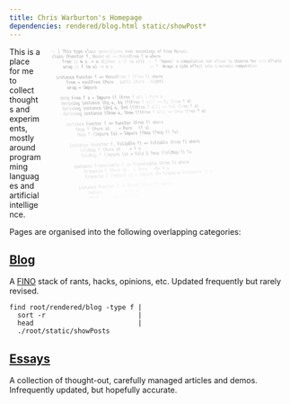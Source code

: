 ```yaml
---
title: Chris Warburton's Homepage
dependencies: rendered/blog.html static/showPost*
---
```

<img src="data:image/png;base64,iVBORw0KGgoAAAANSUhEUgAAAawAAAENCAMAAABkVqHVAAABtlBMVEUAAAC2trZra2tvb2+GhobF
xcWgoKBpaWlmZmazs7N1dXWvr691dXVUVFSamppwcHC9vb2ysrJ5eXmbm5ujo6PFxcWampq4uLhu
bm5hYWFjY2O9vb2IiIh3d3dra2vDw8O3t7fIyMhQUFC4uLijo6N9fX2Hh4doaGinp6dwcHCBgYFw
cHCJiYlfX1+3t7dpaWmRkZGDg4OqqqqXl5dERES1tbWCgoJnZ2ddXV3MzMy0tLRycnJ/f39QUFC9
vb2IiIhycnJXV1dycnJ4eHiKiopMTEzHx8dlZWVJSUnBwcFPT0+mpqagoKBdXV1YWFikpKTQ0NCn
p6dKSkphYWFmZmaVlZVzc3NJSUnMzMxhYWHFxcWpqanKyspeXl59fX1KSkqTk5OysrJdXV1/f39V
VVW3t7exsbFzc3O+vr5hYWG0tLSMjIzOzs5nZ2eDg4OlpaWrq6t+fn68vLyEhISxsbGoqKh0dHSC
goKZmZl9fX2MjIyGhoa9vb1NTU2Tk5PBwcGLi4u9vb1ra2uWlpbX19fQ0NBISEiampqSkpLU1NTG
xsZDQ0NCQkKqqqo6OjptbW22trY4ODgPZUksAAAAknRSTlMAAwEFCwEGCQMJEQ8iDA8bCgYVFCgd
OzYOIRUUHUIpFhskHRIZNipTHzIvRyJKIjkkOzMxFkcZQRlSPjxJKixSUERlTUMwPS9MRhFDWVhS
Ti8uJGhdRSw9DCdfGw4+J1gYXzhiYCpWV080Jk1ITTJhPFwxV1BJXUFUVDRpVTdPOV5cWWVXY2lK
Wj5sRGBqVW5rNHN4ZF8AAFLYSURBVHja7NyHVxtHHgfw78xs06oX1JAECCShBqiAQBIIEL3JmBaw
6ZhqU0x3Iba52E6xnfzHtyucS0h8F7+75O4S+IjZ376ZWT2xvzdvd7S7wq1bt27d+hWmx49oeXWI
4rfo9fhchBMAXsC/hQGMfrqF4TNR/IU413g1tCYac+2LDMBMGj/ipyk+ZXrCis9kHmwjQFaDf8du
EFsWfErXFAeA6RZi0vXUeAyCBz/X8Bh/Id0iFIwb8OlHY2nqdIvgZTcDwOu7/aIsUSdzuiWoRcWU
DqEwJFkm4AxK0QpQKFEDk5Y3a7REjUoxmWu10MyZYao1Q6s1EGLQQDBwUAky0TDKUdFJIDrLddQp
gtMzNfJMrfb0MCcDYyIkTqSMY1AxESTuIQDEbp2HqM1MBBXLraW3tm7GGMpFlMCsJV4Q/jLDK29E
2fQWBjbWeo3xOIzdGR0UvolRV2SeTsofvDPsJOrlAZDOzlNi3wH3pjQl7L0ZF/aaU1Bov29b5uY2
m2u+2hw0zLXto22zr2Fw04a2WlQ8c6Aj+319x/pgZfZo/2qvXkxtT/EFayGfQz6fU+t0bx+1nEcL
XPDc6ywWvNzBxVtLNIr5w05P4PCpx3ueowC4g86w5/xCB0A6MVL0nPe0dO4stBTySwDGL+1PjecX
sfBFYSn55lgsHS1r947v4c9LMFrBdBYK1fQ0yixRTIdYN5FHqb7bJUIVjkOa4ELSKxbK5d2TKQCs
W6a0YkSinOWyei/Fsb2kCYqGZ9hLKemq+Yq0Jde1c5V9D8DXVj8jfTagfpOi9iW3+WB7M9lsJQA0
64L9wcVSwbNhKbTkglDNB4yHgV1PyjtNhRPhtKdAChy3YXYVnfnzlqDdG5UpAGOIvrAsRaDKPy1Y
mkLUk7e88EZ0LwhQdzly2eMlF55hzs7klGNE88a6XC/gz4ub36XsdEWCyulFGRei8iRCejbphCUT
YlC4XgO9uRAdM2ReHfSGdQDomg686ZKRwunhE439hcFkX9YCqPwefY+/dzi0c6b95PdfJu9vdygZ
cTzTPhgGuJcaOL5E32ZynGw32wCQY0NsuMVesL54ErbMpqCKnIfDxoTo9eVAipxup0Ab3XRDFkNS
sSciRlmwU1ceWchPc6dQ7RYY5UaZtXt3K3G4+0QE2KEn+cKLvG2YTFXv2JtL+mB17f4xoQR/BVIU
ZexkCN1iJu3uXhF9rg2xnMDXQSauduJRvhhOeGcXeACzi01B2MOGs1gxH2u6sOl8mzYosvsvO+z2
hqrB6oYHfY6aausgyFHFXIPwsoFUf58yzT2o1pQaOky2ZBaK+pI9RUZe0FTC52nd4aGQCrP92h0l
T6G7tljeHoyEQz79gZc7F72W8/AJN51LQJHIhIxkB6qWpwwY1cObmPaE+lMGAIdy5WUicWHdMU3V
JIIjnsSbxy26TRO3bsVfAB0gKGvnoBOH9He3fnBZZtoZVEMzQ9BFsdL1g4j2GSMPhX/GD/Zcx4Vn
dc7AE4EL7GqgIB02B4L2OqtVU82POypZDY/KDlslrA6hKZlasiU7iCFpMwefWKHgdbscqnyEtG9Z
mItAxfX2Cy7iJ87nOv7uFsdmZ9Pp/l5jK3OLluk4C265oSA+H4OHltOrrMHIwAd7ZaG3XwRgdBIb
N91OjJpWjSu4QJp8LYbwAiFBLf4KZpz4V9hYGLoNHr+FpezD+MP4+0Mibi5RxBU9w08Y/VW/sAh2
l1ybRxP8Gr89fh+AwOMjjYDfxhF8gmThcJ0cMf5lzr//DeEPTvzafJr6787K1/acH9cl3sdwRdCZ
5V+0lqrwUUOJ4hdi91jwegrtNl0g7MEvWELtPK7xx3FjMT3DmwVQTk/BOBFMz6EsNESexsNGPWVK
NUchDgn6CTejTidPRU4ub7vTLuIKu0zYL4nTAFFjIIK1FkT7pQMAqa20ajBcjY8ELcqGv2n4ZltT
pyGyUqx1hLfY7D0HvhZqaHGTVguIUYZCCp6mCUAtnhYOABMAz4bSpPeISFs80pIRNwifO4izJ1FI
xcUo4qMDvHdtjEJBFvUIzQDv7/q7uhYXZ4Wx9yvh1xu6ocn3C3Rx4L0EID36XYDgSuHp8GVs7yBl
2ztz1B2+7bj3bnkTgPnd3vIRaWiDiud57UNHOV0Pvhn8JjlY2jR8P3VkenORrR0pXTStSxQHPeGm
wpjnSeeYFYA0c9jPADJyMDkqAJY4JdHVRy+4UDRO8p0rusn4Lm4OqVsQWf0q4ORCxtCunu+ccVKo
1tIITwy093axkC5kHnCvQUQmAP8MecUNBFDuZFrEj04v9paLU3hq2yN7Gu2977PDX8wRgKw/3h/R
Vn5DARBHNusw1WxmeaDqm/X15mcax/hIZbbKcG/kzoW5ZHjXk+Lz1eiZ970thAOFcn7zUGV7TosW
gE1ueQv54G5uQrcRWDjFdOdCt4yb40ALGD7oEQhNeoVot1HKrLZD1eWDcYJj8ig6xVH6SJxgQOQV
WnM4n+5NoIx2MnwUiVp7zgq4SO5pzjwj+8t969g0ALA/bD6u1nxTCUVHXzar7Rh0EECYs9W/HLTW
vXFUNHRk948dBWo3LBsonmxjvBhZsHdN6ygAvscJhW0jb58GEFt9cRC0y8XRyIKF66FLL2I6DjdH
o9fiIcVeljf2ngwZA52iMfIdVO446IQeWGs9cb4XM+5i2GWxfDCykO9Vi3+SoCzvBFwxKDwf0FAo
2s/qR+7tJl/cW+842l6uB7A9N5Ldx1f3oaitr6ju2K+E6tkDMrc96HA0OGqzDttwNpVcr3+zAOim
QHoiKW08sitAEeiFwtCdt0cB0NXggRwicX8+HJQ6GRLeRgtukNyrIFiokev0RuXihovFN3xQ8dEt
NOoBfyY31KvXWWiu0w1Xp5PryjHWyFDm4YBEAAohwMwRErCbPVbhXm1yvFpIjlsBaB401TWY5ih+
oaoSNdqKca2mmtwz22z1xNaktVgA5uGh8cXM+oWr+TGXhoJvkWU3FBaxlbqpTGWdBTIFjMabPOn6
CUl/ZrZb8VuIlsetPwSl+I/xPMoIVDzBp/ECQEQzVOR6J5EAHA/K/THXgCnKeArIWnyKyYArhqQA
mw2/dO3jOmP4JxjDL46rFTUAuXPtWJQhcqECV4gGn08OhfEfq9mmTR3JSgxrcb8C2hLFJ91vBho+
XmTqeICfszcBXiOkHRmfEkyhLMyor8eDXxAj+A1eK1T1AUCO4VO0dlxhJRssewzX0VItfsJNEnya
qwvTQfyc+T5AHhLwKKOAV+atwxpIPKjEa48YKMPn8b8HKGXqH9RSRmm5KChj7McV/Ij9GAVGoBpu
oC+ak9WEI6h+pxX2as0gJqVolAXAa7RmqGqzkB7YNDwUyQoYtHK5nrNyMOcJuChBSwKfwI0WdVDN
G6UN3RjnNjph8Ytiq5ExnZ+SVwQK5tKxcpzVEeM0V+9rN/pdLqYjrsqDHbe+PygEnvpok48QX8Ss
C04TAFwyYGoKjpOm7CEBUGdPkQc7QKkO2uy4TYule/YeDYCqy5EWbthOAJi9XZpX0QDJxVuGOnNS
eyIa0Lf2e8YiFBCiE6cthc4lS6HctbKt2TT4kK/421dVX6/XQLG7EdR1nxvjl/tVz+KibzSQejqg
j47a8DnYwERG3x5/1O8LxaX2VwMiVJleYH4FCv13GxuZclKjITeu0ExgSI3kfOfygkAx0oIdB1Bx
/JiOv2vWvtycq0w9O6qsffllAwDS19dWzkpNH4Rsabu8yWC9MHe0/lBd37UXZewsgCpvw1b1+DVj
PwtwULgtbINvzJ882bGeT0c9B7u9uqKOYfYqSdPBRjX2R3XcRiQ0MhZ623UeCGxYi/X2M1mv2921
PtVRw0mV4cKWCPY8iQEQbPXNjqP98ZHtSy0Ag9VRb93j4XAgmXQclVocj7+vEwCQ1A6zJSMptc9O
XU/Cnkh1u7iVcL/37gFn6dH5vMaEEYBwyImX9UV70xMHgOo2LSFtX/Td+frrv9W2VQP8heWRu8kD
kiV3vvR15lsE2tmCi4gWn2eUwf2BiROtufiaazpOoXC1A/5+qBa3xl4zAEy0FIHyChV64xkRwLll
Z7UVilIQtu9LDtQOAmdWZAermkdq6tfJsgAVZ8p2qLGqDTBNoazPgbb9qTMOADOk7HBcgB9uBDn3
4UduF4HRQ6CgAEUZW3T6V4uxxo2CbjIQ0oxZzqc5fOQJnosAggmQgtT4In563L8jvvAGI7vyISXB
3AvNoQs43a5N4Cy2z9mh2LYv1w8azvbY/jYATbZUEpa1qHmGVIx7uT7y0pY8ewBF7Uu6sMDtSUCl
V9nabtnxn59uTUYL8rkkFSORnkIhAkXeitHKzp6z468pwN95VoPBhjuDpra/PXxYA6CQ97ZYA8CX
5prlXON8EHxiBWxmXcBn8bohdYtktSs+8F1nV5zhumh48b0LgDjQ1V3O/2zRAkt0zA3AvpsptUOR
8sLwrtIE0zKBfRzVRzibGkyO02YtVB1ZR58aNXMM5IxAVbGOr5t3musA6IYXjknTHsWTIuDN/ZSs
WQajjuC63px+NdHjOTl0WSyj3JjVuZDHFelRS36pfBiGkPDrChtxe/+JcBjcaRmQ3jLxxHCitTcC
Hgft/GKnfko4JgCODMPVZ6SQSCb3AdQdWfc0zTaYljnuWDu4XVpu0NauMwBk2cC9rX5rBtCztKM9
WMrr3Z3+UYuHbHAwTuhaMhYjFLs51mXLjReqbaR8dvE1GWy733bnq47BhgoAxlOdh4WA8Tq+ORz2
jCYrlib9YvuzJXyW6bvAhoxAI9O3e5legkJc0YMpRW1OTA54AchFqTuGK0udYbMabQe5xCkUrJPg
Xb1sNixXk9imiSzzJe0za705Ww3VnccdzwgUjnHw5fwAfKmyZvNsOAmgbtg2Yqo7IwhOAfNh/Gvs
MB/1PM17dcXcwiNjYiHgvcAVPhA4jACgjfmEs1h0FTKBxmI+z4reR9J4tOXU+yLG7SS4/Ft709mF
2KMZNgGoHz5q6DEFTNnjLA/wfcPr981H46gf4TpGOkzZB/X1R30EiuqLpYqzFBSGYkJK5GNcvke0
5k9ZkANdMWJ2ZxoKkgundXJ9ZXOSAKgZrNH0fX3n/p07pKavAopYrgWzFFwtSL+POZOVMLbT4AMz
PoulHdhqBd/76Fs2PZDhoGDv/SBxPxTOcLsvA4BON2ZcuCKJKPsi4boXhCp1jJQ9Ud1kT9Vhe5zY
SJ2mMvXAbK2EijQ02MjV3YRa1GpRVtmsqV6yljNXZ/QQmx0IRMB7Y/gNzM2xgxYGzi2KjDEl4COJ
45gaCacHc1KBMWklxsBEkVI9k0QmgYlUZIwXGCRe4qEQCKE85Qkh5U2JUisRgFBIFOqL/HTWRelf
4ibSJR6fw0zwD8K1TSQJYBRgPD5DwYnP41r4feZslH7mJwNjuHUNo/hX9DoAOhkAlXAlFq1FOEOA
a/P2uobP3MHWbdir8U+JLVAxHQUX4PG/Q2dmRKj60/i52SD+e2hgAR+FZSwY8S8xHYBg488HUGNE
wCs3wdUMkitIUHFWEInAdiaACFARgahBEMyEaAgVBJ5wAoSlYV7Wguc4vpwbPWUyEWQnEzmRKi/j
gZPKbiJ3e4hs4XlrJQyVWvwP0AFyFUev7yKhm8M/Q3n8vtyH0Riu9DcunEZcuoQcCDBjZFeynoYp
AJbrkaEweBMs52WkMV8UvNFyBmZDC85XBxHd005PLJTCQiGVurywACBTb4jtuHRv+PthNrz+AIrx
UrMajpbbOmzrw4bl42R96YJrLi1zPYN8XenUAECTz7QkitGe4oGyiDq9Yo/raUQK5HpaDgKcp6Cc
PzY3DDoGefzuekW0Gn2+mdbwjI7NPO+FioTdoD+0XnV4PW8s160xLhQfm4bCN9YlYiuDj0Rvk6BG
w+Xh6mMAfPPbkhm/J5dODDCUWQ5WJzPhyQW3rzenC02Hwz1+CQCddXVRAOFoK9OH6vWTwbX287tF
CWCTxtEWq5ch4pPynh7bocVKjm1QSYf3Dct1b7BuEl588bYKAMdl6wFM2Y/We6oCymnqkdaQPF7W
FLRYNweHYVb7HELTyeXeehOHXYnefJzrZCEX9JaCIRADnjQs9bA5x53HFfjdZXxD4a7+iSG9i1t0
v57tKmeLBu4Cve1QsQEjLccJP07CoVUGQM9c30KeRBkPyJGCXQI072x95Ymwhuw68J/r7SX0uY+/
firGXk1OxD2HlAaj3a4BrltX7OLK4yd/YgHAFccsSDwxjMKbW42eOAHzavRVgHgprCt8KV+YelMF
JIdRlrdhnRSE4zryluz3AagrHatNTfb1Z9l72uZsbbailBxZlyPjeKM1nkFFDwUk/MYXG409jWPp
7kfGqKUxg8h0oEnXA8Qc5BAvHdmKr/G783SOHcQtkxJaV8YaF2db1yT8wg+NKBuYQdH/vtsIwPko
uqaRvmNQzWzcR0vPIQeQF6nkiBJRv368SfAf0wXN0MUIruu/LHSyUcY2Wkd9B/Jamot4AdCoxeuD
gtPNY6GTfGvxNhVlJytf0tTLvJdB0wVbgLOG38hy9WU5wcTebH6jTRhSdk3KnnUAqGiuuNQA2qmp
kv3YZrfVNHWUqvdsw/lhw3DSWoqkCICVQETOJ1bWTu2Bp4mCr3gYGdqIxcKndtOFT3qyHnty3FbX
pm0j+L3Rxc7XXtot8iFXOtQbYhMMCn27BHGWQTU0ijL3ewR6Bzq3AMQ6yesqLHJQUYnfPXeV+76Z
6rloAdDhrVo24w+SfvrkEAMyVuKTgdHQhj4/2lgeWcWQGun8RiMbmOiyRMd8loG4GwAJDPRiVg++
l/K++ApJPdIh6GUAuFxPxGOwGEg4QoI5AwB+IRgxA1LMUu+pixgEKzMYdDphSbfExXRWojMSANTY
SpxGMe3kxKLOSWWZAydTp5ODIFPOwBHOxKsv/O4aN4o5jA1BF59/5f7QmaHlxLxOg5tIQ0XGKMq+
vdv6vD9Q3iOZXMjDFnl8JDCUxRzJoOfqDvh9AX8UTuLAJFCOsZ7pq+exVBIpRyrxoDzFf0fAiP8m
yhgDo4AS6SQnoaxcQa9PHUUXqKJcpXL976fxugTFH+X/fg4cd/7JntT9//tE/z3STf7nb926devW
rVu3bt26detPgOKTiJm/ivgkg5VozfiRxYybjEr4z4nzWxTXMUL1uCbWxBkb6nj8wnBWowbarPni
y/19DX7hTUp4MIUfBbZxk7Fz+tO6H5/kj0YzDD/T68I16Q2R4rpCwfChBRSglAclPMi9weS7rIMQ
IkAQAMEMFWnWEqg2zZXfbFebNdpaorUK0FaVqw0lmxbNlVBYBHCBqaCBTE8LLLi7IOcWcMMwPQ/G
GKheL7knZMbcMpizVQLnGoLFxaC4O9Hq1vvhEu+2G8HC/emxyV7q/tYFt66rnN+ZD/Myrrh7GVRP
PuieBp6EdsV8Zp/ld5KstLN37xJA83C2avO4Q7t+/ACKhvVsnRpN64R8VU/xoK2jri37sOrll8ME
gHU4WYsOOxS7SWbzXqY6/YezU+ankRbvbiaFmyX6tAIHoRcWXfeGe2Ziw9i6cTLrOnmUo6OdGedq
/JEEQH1YX5wgi+6JrRNuJtOfnp1wY7E9JPsn3Gko2Ile7Se1ptPplZN+GYCn+3DvfFX7ov5p1YjB
Qvaa9kzvai+b7cSRRc2m5qX9jWlOC0VNNVTkpQlt3zyrrm1D1VfatofPKucqoKjfBqpHoKgaGS5N
7d0PJQrhy7qdev7CG3170+71ytnhtVtzug29hLFeSE7jK/coOTG8FpnuxN39HIqJ0ahzUv7BNZqe
1cVnQcU1hpB4973+O4YyrxEKqf+HH9ohj4YkgFuN7Xevwlc4rH4STk2NDL/Dfv2lw0Lu9aFmOblv
30s6ysmqcKCsuQJ3NgVqbiOmr2wNNcsN9V98fNwE2j0zFMPP3tmLFYHUqkUWIrsIPuKsf43fzvp8
CwXoplicRE4ymB+DGIp/0L0SNoyv07B82Ar7oXj0HMi0uxt/aJcb27sgsbW7WPGnv2NrQyiLrUBB
o4tri/0nzwkANiGTbu+up5AIyPHDOlupVD8cObUDmmOKo3qttlRdV07WF0coq3yIypcEeKhV7zSu
78iOl4ec5kg9cBEo7p01B8KpFvvCo6hHzoEm4tGb9BC4yt1tEgtS0WSUT+DpdutfObt3u5eeN/a+
n9Y1ZqbboZh+BfhHMyF3FxsTx6LzrHctrB8NZTA6izJDBiqqaJWhonEf8m7v+YKlkc9Ye+x2zm4P
tjwBSIqAS9orTUlHLRSkhkJF+2pIDQEqzeCra2r5ioryyOJrKWr3oSIGjSgJVADHEcoAqmc37CqO
FPputG6erBgS71d4LLzXx7rmF9pbh3y4+60f7TN3oWDq0n83Lblpmmf+NI90GmKagbHf8cLfn/n3
G//yKIVKwkcEv6VuqbxdE0E5BjW48SRG8Rn0rRI+iXdRyv75exgIrvSV7ptqyw//lJFmcr+jQ4tP
izVnK9HSBFVBCzTlgeke3HTU+96CzzC06Ifx/eQi+1VDN0tPLG7h0+hU8uOoarZKFS85kGYTVJpm
UvFVx1zVF6QW1qoKqbqe4ie2/epn91NB3pywxxL7Xs3UBy/DYR1uOLYqSPTjr29D1FP8HOdmehFp
lvbr8cM89K/1InVaXGLa54alvRUqyys4T/Bh1sd6yVa/V27Mu/AzyRJQO3JUZ3t5ZMt+s6lF32Oo
qjZ50zeVc9k24Suhre3LmrnBPh7/YN2snvuiel1zb91+llrfT3Kr9RT2AG649okxHxvrei+/WvRx
k++vjRA22hU3hjAw1NUbYndHgddOiv7v/EOLurhz1DVghcK1RtnqdHfvombyfuOGs+VAmKzDTzzL
AhxZ7QhXs01xdA9oGIHK9FLA8tx67ZymrfLxl7iz/uCrKvyDZm54ToPmqpphvNWdcSOk0ATUF3HT
bfUCaz70dnETjY+E134Arq6uLjXKH/SP2hfT33H6dJdraIIi1D3mNq6BLbrii2N342NQOCf0dLIz
TNa0Xpv7kFROBEYD+ImwZ8CdvewbQ5UdyHYAlcsEqk0tBu8AbfccNZV9qJjrqDFBQe7z6rKt8ksH
HA9MI5oRz6VmRJuyU8g7uOmWxoCBCNonM/H57sZyktyZTKYdANfd72tNP19kM1u9OTbhxsw8KLfG
6KJ7SN/p1uuhUjaJ54CB/oiXX2T8oodxUPC2OqheNAmawlKdQbMDbB8JvDqkVA1ZbG8Cdx4+7NO0
UfQNXj16e/9qgDkek2cNy3PjtvWX26Uqe72mlCfVdtx0mkUJvV1UHHXL8kl6aAiA6PP5XFD0Pze6
2OJr9ny2cRHheOvdCQCv3fCP9TZ6xlZmJCj0j+AbI3AvxuMY4OAsDkR4KOzDUO2e7+xq3+StJEBA
HHZS1YwyUloStnmQ7ZpqvpqAb6j5olxdqSkHDhqzwcQRQ4ODElBQAmsTbrxvRegzFM6uTpc4M+DC
z1BX2E/lWYm5/GmKtJu5AegZwMl6iLKeljs1ypQB+PFmbIlJP59Y8YTQ8vpVZwhaXBEYfptw/LIB
t35HPP440k37kunWjdCq8zlx68/BnxmVQVWMShJlYKKeiumbdhXw/4YxBrrFbTU2tnrnOV9mPo2f
0w9gYO27Rf9EV0YexSKbH8two11dt9n633D/nb07f0vjiMMA/s7MLsu13CCHoKAGLzwiCqgoqCAa
QQooXsSo1KPR2qQxTZpaU0NsrOmR/7jLYtpqm96XiZ/EhxVX/eF9vjvHrjN5uynPTnL2aU4bWCzb
X6oAeNyhuBMSIc3OUnsdjjxL+dIsPu0JQOdXB9Zx7T8RC+Xz9pf1ELqLJ9o08osAtKVS0QcJTQdz
q5md4t50ohifnnQ4M+AKbTsOXPtPhE8mxhRnbaiPYaw+b/ZHATiLoVJODisQnT7pOFztLk0mXh0O
rQt5AYchR/S6P/3fEE4cZURDVDFeLGhf7q3a8RO+VCpYdESLjkBJZN2JHBIC+Oih7zqs/wij7Hxx
XIqzN9SMPoVr/ze57jcE+updew7s2rVr165du3bt2rVr164qQgEFgUxhwLV/lyAA6qASVWoR8nZB
lzQ/suDc8i6Bt59HlSEip9awe2rFJfz1BNdvWiyK+AVOp57hTdxtQCHKUOX3Kbe2/Hpc0mhjcgIK
Agx2AbeskG2rILE+l/5ZVV6SzSYNp0kCgM9uZ/GusjWiysTwGpucTDBc5o8K+AWlk3yQMaZUMoEy
JWVUEEVqV1NU7ekhFnK1kNMivVcPOHe6c/qONnJj/EMKgPt836aSC2zzAzRvAt5dyAabIFmQwjqK
GCpk6dR6f7fulAd468p2E95RFhuqPteCUoYq9q3DxwROLzLtABTzjlphjcVzkPjGAxdDm4/Tb47T
AX065HDsiCVlOlQKHocmIaH3tJh2d09DQp44sTfu0Il5fdCvnbB9bJpoh0Qxx3gARGf+QmX8QoGF
JYoqrxcS8jySXKlwFfmp3Mru82pK1t2lJN5JrkejM+atY4tlY+wThb8QV0JSMCmpYyz+qs2f8XVn
Uh5IpocOp3kAQUd0j8qvix45W2cZqZ3yqs+P1WCcZeg3k0ism06CcmWFgIEiZI+jmMzHtXipMaaH
Ao+ehoY75FjcTE7l4Ms1K/msGcbnHKqa76NqKglUrLvexik0RhY0RnnbrdbKuzmXPDJr/VqlJjOa
1lGAUw7VQxLIrzq4Jxz1e16dbO0c5u2Q6BOoooepMRFAMJfzCPIbeSGx/vKbtgxLJ6QPsbiOXMYR
FSHpjAGGM8gs3QifMCB1B+shpuvtZSY5LJsOEtWM+cFNTDWAbC+giptCVbZC4P2sklRFCLKfRVwA
VnanIu9mX7HuS3yutt2dseieAR9+vGWDpC0GipcmnAUm5917i7XGSoyjyl4QYmEAudXMVlQO66Ej
mAqcZVY9q9HjxYLWt0rZqmfRiaq4GiSFmpSa5qcBz22wiQ63IjQ6RCDR1qOq/lbdB2SWQbVNUUUi
KvnFxQMrKyqoeMBofLc31DXsk9nbT4W6jxTPTHCbbozyABzfAvjGg+nC5JApvV5UQ8IKqOLHU4Va
SBJIXpVXnUVHNJ4KnTFz8dCn9FCwXFT84U6lHTUDh+CUAK1+CAyUMcjoDy+Uo+ANqDlawV/DtBqc
y70lf93vPdjssQzf+gjWF7d1w+45FQDOzQCfHtB1tzE2uSigahoyJjCGX1A8/M2Nkyh+D04n14/R
KJcVcQGGBlxmXHEZcI5MaUhrj5XgItN4M855zt6SklQQCqWSnu/1QfFnBV/hd9IycMUbIFFKmcBw
Cd1OGn9IwQpjpQELFQ6XdC31j+AcWTKovrJ0EYXCAJ2GJ80mSJS2Oa0SQHiojSBgxtvrcmjMyeM3
5RwI6n0cfo52F4d0OEfGOJj8aqi3lJ1j4yElpUowBcAEVBk2zfLOxq5GAzQRAmt1XmOKR43Ba0CV
KwIYdneztcEYwdICULc9qNmcstRvznUCoH2PtAxA+MZEG/q68ZawqPDabQtkDjcuoH4Br+kDFL9o
L4fVjvUwzikZwzlaCItKu8ejgGThIWXusRCnT9HwGKGYmPjcdHemVffZo3pIPljrXwZAkkcRgkoD
iJSDSu6r0war15uNZJsAqJ6fZq2nDRUiH7uw+0XEZdmFtX/5i1uDljV56DaLKvLh8MekdQtviQMr
XhN0ckMPZpIbJzC7wMvtlZ7RoDMMlnOw6LdR0ZmIkujiK44mSmGhVLTLiaRFFBOAfjWzDsliZmv6
hxzbOZbqKE9C0vSEUZM/rNQeK7lvW+ZJ7wSzPNI8/eSgeU0DyUgjqgyNkRGcjgBTVqDSJE807e6e
EldligBkKem1niKiAcBH7iM7RUhzPxo2b/bd37ZY5HmpW2pIVh6bPtapn74dE4oLttlBfDSngW1u
9M6LA5K1Ydw8vuHCVipGQ1tjOgA0t9WO9PCxvpSZVAfzDrboKB4W/Z4h3zdiOFpUpygAeuyBLx9v
m5/3ZahcWfoUznXnY4lVRU7+nD5RA0MiuA2Bbrj1RDuHridzo3P7tltmSKwjqDpK1k3x2SkgmQV2
u2qDrkgkGcmqINm9SY0Va8Ur5zFFutYAxRcKDNbdbOi31cmp338PEn7CfW/ANYe3Qt1s/6Pb+44Z
MjEhMt2TJtxTxDgUepC+M1SfNsY9qNK7ES85/YvlRQ4pH2hufjWYwt50GniVWS+LkMQDmC77nJ5F
VhAAmFbjJwIoqhxloDTPjRFIbI7a5pGfmNAxAQgxovI368yjy+crcPVDTiZZt6by1gH3vcBpA85Z
z4+8ld2kdSpyhKqkVVVHgPcNIJZ2neJ2pwISJqL2wqjagrcBv/seNmz7tq8tPTYAYxb0ah8KCA0h
3uWIHzNfClWiH54Y/1KhXs/gVQnOjJARV2lMUWbKYEApMPmcMhXyIuXKTnmyaSAmnuhREiGxnxy+
GthI1baI5PwE+ihgivGd4xQoKaCbiNVrJubkyiJdqOIbG5f5alCDDcDpAi4jhAdc20Q+XsC7wbuJ
zQ/WTGrONAegZIP4YpTB52eTNq482dEuVwPV57XqMbKq3pm8x4IFj5hqG3PuiUVTdC8wnQh0hFF1
mEAgM57IdRxHIUl0rzvpSyeqopOTds6350NVmx6UAXxCDYpfRQhAeLzxNFpHLpwrURnxCxQtPTjn
0eLqmh38uvG9x7MW8YUKnWNPRo0fbSj1hZO0Ns6nDC2BMUFudIqH6hwJCuFokMLupIJdZIwyJRij
VMkgY9HzkZojQFFDUww/yiUg43/XKJlwRpwzLADmBcC6gMtUZhVkzUeoOrKQwYP+JlwkBBjOLaxe
4aWsjctmFcx3FOB4EAVTUFD8wDRdmMYfxrrfEIMImVD7mQotRX1pAGoHOGeYwyWNm16ca4gYYY0Q
eHdx2e7urpEYV4jBtctDMuXC0n2XUWMdMdTf1JG+FgUAZffTFhUA04TbjlIb3k43MkPk988VLdpB
GUVNnOEi6nGrIZsOocoxStEyr0RLL+6Why1yWSqVoITIp7ceyFsmGq2NBDeTQP/7QMSKc3VeI6oi
C3XJxsgD6X+FyJ+7MFin4Jtn6s37XZ/3bPYcEADKCXkMItjr72L5S1xhVMPjtXoNZNouXCAGCF4L
59600acPJX+KQVYSz/tiOMfKHr8i6Jyc9q2n5V/oCUH0Z6LEloDNDQgxd0vn51/q2mfnDADYzbUR
I4Cm5NERXBUe1gdA9lS+ko1k67zJqaQK4Csr1orrOTFEyO6CXGn30bWUbOQewPXsvZmDzU9ndJDY
OLmWJ0IbBu7jqzzoojOGH8NqhMxef6ldsVNQJZUnyzsfilSY5jA97aTweQSWiCohUT6kOLYn1sVS
OuQYKwflyB6mGWrsGeyVbpQ9jvLktwpI2jOU3ulg+KQb2rGW23jWSm5ZOl/MNNx8QCDpl2uHb/A+
XyEVFRYqBA0VSFQj2ZFGkn3uBZD0rjzXVBZIhNTJVef9DCtLANlWkNllrmlTJxBI3u+UU36hetqo
jF3he5fG5rtWtHZSaC03NDe7YDGjRbD1Glmp2I6WQIcKAE347zB/McaK/jP7ej4krBdXw98EUlrH
qif4Kp5Yr5VOkKbtwZfsJCzEneuTckUK3Tuo4fJoK6jLRHyJPS0kdx4ykABFzzjs387rMdGF5HiL
+/O5T28Sua+gkZNZ+mCpqzbxZICqQgEY606T2d1kEySaSrZCKlZkk/1JVM1ajdKJ9KAB5v65rtaJ
2lDbdQNVPd2f3OE6cHXVrX1X512b68XMrR6DZUZlfoSYQvHERMe4cUVatWFGVXc7jm+0taTGGUVZ
hFIMB16VhI5cAEi5d06U8mUwgXG9eCK+DCLgVI9D4tvyp0mtPGnM6RwjZY6VWfsQJOQuBz7OwIYZ
3egEbvfB9Yi7U/9AXRvVjljlsyIjlTrsLoDsEhh2cY5fIJBZI1l4G0FG3reiquEITQRQEIAoCIiS
4iKqxpVFPltunOnvb/1aY7MA7JkLL3QbSqQt2HMd9vnR1o4qnxvFbnuaTWZakFqELxM9nt6jMbEM
RMfDTgaJNg39HjsRUlE44tMnBIDHbfrWTrvlL+sLewGsBuGIPd7iIXGEgIQIzLsxdBvg2oF6W4tq
uaXPCIlBgypVfbOOJI0wHvHQZPGbjPgtjOAcd8WWhuB3P8Ra3dp7Fq6zD8C9Lvhu+QnWbShZcsOx
gfZxVE0/5nN+rIrhgTSdTDFfSj/G+ZUpIVUscuPF+DSqVk307OUZ5ouUL37zUgRA3PG4qChzqHJ6
7BAFgBNFVJGiCEoBklDib6EiuEChAamW10Xc6hCPGu1VWxNUM9P1nWbmvRFz8yywPLP5Hlt7wTc/
fvLJjk3cUj8ezxMAQkfMrS7yCaGtpKUkmoB20aPQkyBTOnyE+WqVBbUHVGAAxQVs+K/tMdzUpUIN
71WBZAlUWVymymYNkQZc0HUTU7MHrThHaxnpjjkCgIXDhMSu2m1Jq61Pp2hp0ZFWHpxPb+JVdigF
xqgSlDLykv3dOzwLlwspGAb9sGSAJ0i5aRPBJVNzCziXHQSfzILsWnGOJ5B5I9mG02wTIQ0anQFE
I/cBP0D/IKCxHXS2j94gB6Nybi1PAhoAYjzVie5hvEV6/R0Ev5tDjsE5SfEmbL1DPenBRaF2YMvE
wz/AnoVaDJQywjiC801HNJE6uWJak16QpQYoKitoqBhRs3CaVdU6GkZYl/rf90amBiNCw1FtGVBY
lkaWjfsuzb7pUd0D3b4Oklt3IKGm+VFyZ+OKtVoSgh8oCGScCheE23m8JopvSKIwjaHVIaHA5CKj
AKXy+0yJc6a9oC8ccgp8OCfoKfQcJCkHPBuxVmNaVD7VAtFH/ttzH99SPXhsIwDUB7NyHX3g3W6Q
b29VvCBfuORCS54mXUfbI3IyldOFCOl/b8RQqfRHpuRq28bKV32tmF0wPD2Y6f/61oNl+QdZICGx
V2k1e3rlnnxSzBG81tcAWU/rpSD0P4bVlgIoA2WiADiDSpILo4qlwfKCGunUGXVkDhM5iCFISqk4
zpkzHMRyt18o7MTHTUKHAxL/PFhfm0JZCGKu0KEPPlPpZsyz/ZvNT9+DxGVDlapue1eeHsweAVNe
OY3BqUFDNnJEAVAyld1VTXmP+Eh2qSKHZdikWNIBtmbYbDrXA0tzk9wG2uSwhj0FC9m6apVFycwC
jApAoVIYdQpwSqpT3NGB6R1qor2tlXPYKanYUHEIbQ8D4nF+i6XG/MKTvYLdVwg4hzIxfW3cSxHb
USMQDTlTYff6qtNTkCuRpXyooYmHfrEgbvWMI5OOx55Oyq3IJ0BzCzDsQfuGSaAvDIb9uTnb/ke2
evl39/NyC9TfuGR0RQDvKZDNQmJNJutOz9svr3c3O+U6te4e7aqWvP2oupnEbiPQ1QMy+Og9xVx/
oxxTK6q4Rb1O/eUVm87g3/via2vX2kwDns31Ns8doLePzqj6NgzCE+2e8l7nEwMAKmT0yrEef7jc
IlAhL0BUTrbstetbSiWwdNvkGCQs7wOLxtcT0XApzoXLsY7yGAOwmEqd4TV6OJoe6G4pk6K77B/z
QKIZBlRxwOSGaUwB3G1A30R9V8sti5cHQPsV8lmfDX630nAeVNKKc0YCmc7rNTapFhZUjSt8k1GD
KvI+IQQ/LJsDikvoVSssst8wNfhgpGGNzDQCujWjYt88Q/HERR8Z4pa7GG5G1fokjrsW483+jAkF
NXzpzLgnxDp8AcA9nlikkLiLUDIhnytysflJdT6XT/l5AO5c7iUTEqiK5krjoYR+fMefcXSE7jlQ
NeQBKQF0WMvGOaCnGbgxd4O39DbyckwEVSpOwS9nAa8VGFnBO4nMaBRrkc3BA9VHXQD72oyPLKME
H1sw2tDy6Qv0tqEqGMLhkHgsCD1+BKJIDJkf2mM0Ixwvztsz8+sCJOSlIGa2/NNpNmYPjJXE/GIG
ErHYHWfBVSof53KiGKROPhhmzG5nqOISAKu++kDx667ylPnfoS/pWvN+ptIYP6gDVPs3DZr9OXAT
dwfc79ff7Xv8OAWJOl4+dKQQ4/zftIHLnJGOs4BqnUwy+1k3CXZHGaoWHRDVDOwXrjnBM1z76+hp
f2Sha/tAoxkBLIM2C3o6oevU1tt1SjNR68rySXZOIAwMjNW65L9MideufPNwBZHuOf+7fum5Ouzm
643+rl27du3atWvXrv2X6HWH9H9BEPBL6gP1nJvgHLt7xSbH3w6U4aKhSfT6H9fjkhufAkN9r7+D
fblsp4pWM8zNN7nWj1y49pfZ/QmCi8KZjhDFj1jZCSgZKOPUr1fjetymFkTHpFY95EF9ySPX23Ch
jdifKgCwGCFbc6OPdL1zc8039i0DM5Yv39Ep99eYAr/J1L7eh5+KLeIC9Q5eYwwye15JWY5Ghe4O
B+YL3e3fjrUJhbKDPtzzMwDkoQPukJKJJ4v64baJG4+1KTktY4YAtefUP+9xb9gG9e67tz/ZNH9B
NDN1+3V4pzUmCV5bvoWLKEFV+7PbnWyBmQXTohr29ahz43gHno5OaLvdegDKjo11DjW51Cv5kJbD
TpZmo1w+mGH5YJAV9xAMKO6J/kNQSEZ34MnHF2nBRP3dHfeetgzfld+PC8CcFpLWmRdP+u5yLyZs
2lb21EAe9Tg1eJfxKhVPDLomaLxdqrqv6wyt/b2kr/dzM39ro10xutEjV9Y+MHCX5QfybffIatuk
ut0vsLHmlyb9QzBIyBaq9KuF8jrNjR1Cki6nuJgY169yKf1qEPCNKYNxpBNtRchup6g5LwABPYYm
Bc4dZZwcVrcJ+NQCifJJb9700PC0fqvFptpbhn7m7s13ur9Bss9dxq8Gl7hIZGTB+l2XsdV6v+79
z6w23ZqxydrPnpoBcM/uzmkeqj6u31h4vPztMsAVeMMYosPCKGT8YxESFnKHitxZbW/90DoQyB3u
nPnadgJFqhbydpbO+XOmNEUVDdhZXg+0t0HoCH2idncMycHXDwBzZlT1DMwrtMYBFdd5h9gVAKd7
13vy/V4seUc+qot0qRCxgtz/KKLZprPcGoX365lnFgDKfQ+lBddQ34a1rWW1D5TkBYzrneNKvxGy
7gSqwsHgtH+eoqqtAGjzGf/6jj5GUhuH0J54OP+egKISMu0QnBzAhPMVuJQUrw2866G8yfuDmKoz
bJLGZD9Oj9Cw3RRZeEC+bNqvN7pmNFwTJDMTwMSXs3MdfXa/+eNiC9/tz6n9q/M0roHM9AqXCWEA
arWdCWDgGcVl/PU2rX8UsW4bvQ+wZLh/P0Ksz983bNd9ZZ3V3OrSzSx1mdf2R+TrUS+g+vRGj32A
10MIc+A5Ji/T9bcQKZhDj3Pi5PUtzzfRDA7eNFhgJV3vu4CGRt5g1hgVhCigVBCA4h/HttQwHf8Q
lrLjej/Jv4gSHjKGN6EBhjcpjZVraVCqhJJdDOseozceahkA1vLJAMwPrx/a+J69O39K64riAP69
976Nx4OHoCzKA0RBARXRICIouESL2rjUlUQbJRqNS6KxMTGaxHYyTW07zZ/cB5jW2KRNurfyGcfn
DPKLZ47cc+72wXhfvYDLdid8KLJGqFs7FPAuIx68z2K//JlVMY2wxFLE2dRaiwvkgkjVO4oAgLlq
M4y+MqPiQyUdBly200hRFNQQGB8ZcHJUxjXVxdTrtdCx/lYFpgERl0iiyDEAo59331E18XN+YISG
o/Idhp+xghXot6Ko5bDQgtkWVHyg5uO2mntrfcbGYYd0zx43Qtf41UongS6WgHsFT1cz5KlhPjtd
W3BlzQCoyzTopIUgLlFTWsJaurB1VRFvsLti6ybC2dSOjAuGPG8O65Ey6tAhjsKo+ECdK88nz1ZW
jhuD9o5767byCn7bxPmLGcp9tvfIOWDIdvkjqBtQsgHoXN9+2o50BJdw/a2tKQDSd36w72ofqYut
lLvBZBMuEFsldIVQ5IkMpvloNyo+1INGPv88lxf6ek4b4tL3zeUD2CmKSovh6xkKdeERcQuWgmLl
oNvpnoshNMjjbVR2OjnosvPA3KczI+InErojb39o0YACwqGI55gAlwkfSbq6XajqHkx0JJOOeNep
93TheOrCjS7AmBFNdiA2NJugGQOUwUAYuvbIYCtiAbwPY/gVDO9E6bveyLfMCY02lNieVENn/Z8c
Avk72PLoGFvZPtiwf983PnHfjCJH+YHbj9DVDhDFbYWVAHI5s6jIGDzWP1AWK1ZcduSH2GQnl4OV
6aJ1Oyhp7qSUMfD2GlxRxAHO12hTjT6b4eAXw3i/8EHbPaj04dtAhLsilC+VX/zqQzfMjwTm5JxE
7hKlLjcHnXUv4MXWFHT02VcxbiJTjeb7lbYHYJ/FR3LPBKFjrRQX9d+548QllFEUcXuStPul4t8M
e0R7wtkVS8jlankUcz+kwjOPCtWBQFosLGsEAIutGlD9mEJn+ZJQjtsyWJ6acFUJFh5lhMO55g4j
isydkNVuCe8TdpePjdRcuIh8G+IXe0e6/SMnbE52+Ucj2YDSFBGhcw8waXdgef5GoeAJeiKN413Z
KgBSwQXYb4vZ2NcPRWvGl7E8CULX2AoYxxl0fJMMe/rFTez9l8/p/EPIcc6Ay8ZvEhQF7FAevzKV
OkcSx4sCs6HbdZ0oSzJ01oEZzflwRkHtZwwXTWcxkxoYWNxRI3NB/zwb6GZpNbhDATiLeTEo+PuH
0v3t2tPmh8KjZei0FNC+K2VbZgtDgSH7s7bUEHSGQQn0FYeiaJAfsqU78KwRV5QlTqosFiOxNDag
odFXLrTuP2hG0VA1IG9h4tWLV6GBLa1XL49Ja2tv7cBcVoBOTYCphhuMDPihm2tt/WS0vGKG9Lvu
zoxEhB9CCdPnKNQik9YSDADJ+IFYl/PTYGrmYVdmd0/ZCUHHRSQ0HCK9fLi3FbY3pR4PLqNIY7Bk
GIpsHtSmUu1k/MrOtyTPco7X+byjryfpHc451qATHD0Cir7uAaQM+SKkPe4cIHvt90lWnl6C++nm
QBg64TMgcOOzbnx6HTpr62B2DkWPTL2b6abEAFfwfMbdEbUg3HtOlwhdbTGFguyOJ3rnMLKX2nr4
SEZRLAjSjsYuVZEVd5dny0pQxCjEMEEJLX9xV7fSGqPm18PDeamhLecbZq856OoOUFJ9QIHHlv1n
seHOgYVY596tVeWahoWZRasTOv47jjwh82EkSsESFhX/Nej8exG1dTPxyUCkiSUGZ2qVTWBxcF6E
TorIYDJqRZNJGuVYKMUoigQFF5j2rm5EfkVPDVYc8bxvw3FqPJDul3sYBwRFlgMe0Ly+r+yTYzsB
e/Awlo2KDwk8n39SzqBvp7F440YMTdO4aNRayzjGWJPCwDOJggKg9F0187VBinegciVY71Cfw4Qj
f5zr8ea9LyfzRhS9GXRM2TE1Pt6+FW6zhzNpzhANqlQhgKpwb1VJIxzeJXQCoLIz/89z6wDV1Q/W
qqs79uvWpxpRYuBRQqKEEKr7fW0eKqHir5K8h8t4nCNTqPg38XpRUVFRUVFR8RdgKnfhPEu1HRX/
AIECtTJ+QoJU4pwcLqntt7K0jHPWWR5gIigny1K3FRV/AUopdHJaBcBtQtevAtECfsKNC+6nTYdU
B8ZARQYd9aSuEasG3agCaSkzGJUiNzy4m1j1ZPsr0fpA/JuNlqLC4SfOoTkpxXDZYTrdBUBaagXA
NJ4JCO7KEnnFgbQoFDrzFsQ9AuzGUs6IpqqDidI7erN+Is4IAEx3R92RT5dblSfy3a7IIrSRzSeV
ivwtRCQ4R3UAhPKduDscAHGGQLz7LX7ij1Dsxn5x9Ht6jlI55qHqDGg00yQMPhyR97JH/NYylK1o
EDpbgWIv3EJWU2iJctlVT3crdET/Tpr8AIgWyUTm23tTM0uJrukRhL91+SvBeotdM+LczpMbHui6
XkCX6mIcw6f+UXTfAZwBBToaGVgVWUHGudCQh5WeaSsXC8SCpgGO7cgZs5MbtD0U7qpHGnaHdgsM
gKi/SztUmBKAuykcCkR6pykAXjMB/WHoTDPaznTUqUVHVKspAZa4fl3E/wGPDxD3wde2ZsQFt1cE
gPIAlQh00pBTwLlWO2BZ0oSqAkPznb2W8Od3uU+aPrVynzFENiO3oSMFiWLHA51rZzDrlhMvZADq
QGQxZbV9Je652Q2psz2cnZnbMiZW3U/QMnStm0FnH8FuAhjNEtJvtcoRq8KgC88B824U9av9YlQK
kesplfopBJf1f9G357+ou7B1dQHvRPMNyDv6GjhiNtgaWwiqxxrt3z9rvPXsmROZoVkCwJ3RFB5l
nofd8rIW1MgrF2JKMMDExZjnqGtGeqGiKTpYQNGWFdhMQSf3J1rn3JGYE4CzIKI9JhbEowCiwV1N
UzUtchhZJNoqF4umZOjYoKC2AizFIIc2Obm3HCzmBD2RUSRR8r/s4N+0gBLCg1QR+nLSQG7VGYjX
54XBMVnl3XYQ6CwvCTb6gHjNWs/wxsZa4/171ex+O+mYaHuB8WbQ8lI+vOEciOyuhdkAN5vAmCKm
nXezj1RNfGr6IoCEx+qk0AWXAeUQOubxuFrSbgode+GGlM4MgaSH2FB6yBqJ7frDAQFikGOqlaHI
/R++EeuPqJmY5O/lJuoX1nN9daenU1U5x7jh9WRyITdcvzBRv++AznDmw/73G/tTDuvx2rbhtP0+
eDw4guMBvqqz30OJcRBvSAUG4w6+tDV/B1ua+6yl3/zUPTA3IBjvhkyD2qwAnS0EeEZ+sTjXLALM
yQDGQCmtzHtd5D0lNS8tL71ntzj4jgGDJV6f9NXX5yZBx3Px/PlmINS8FkjzBj2rySPf+P0CQfsE
Fu6TiZvNDpSQAoDDZujonh9Uy2YpEgVh88mMORaJ2EKBZUCdg6DKFOdcKio+An1pacizvLctd2yx
rPDI9XQ4HH11w/e2QRwOQwOBrm6Cv/X6FrjXa2e+M8tEjeMg561a37B0jj82mO0oG2EgK9UokkWA
mESAMnpl0+CvcFxHXpqH980kWU9WvFXbbY6NmlzVhmHd0WNJxuMWFMVr+HEfUNPjaFgzyA1o9FWB
CBSU4iI6fhO/iViv7PKxP2rs7HQqWXPT0ZzM1cE7XFPVV19PvHwdb/A1QDBaeBQt1OCDvAmebMB7
2Z75UfG7MEGi+DjCAl9+CqCEx7soQ3gvJS0TAHQxXOnY/VksRgmA4MNlZHzYUk7KZmHj/oGAS4iJ
A5/24X2WnyoCAOqxRv4Xpeo/ypffh66vtPWRrgwPC8kGFPE8igzfL1Sh6MBGV+q1lWrjzWZiH7Mb
H2ds0IWbvryJ3QwuIbvR2AiKbphQJIczV3ZXwZ/G1wdQCXA8BxpuJjf0AWDf2kYHesbiPHT738dv
QsevWBHvCa6k+24f4IVPSHVa1gkAxlln4X3KcElwM7AqQbc5DR3tvx2KoeIPqUu+jBuS+RzfnASO
4y+/ORs+2/Z5c97tyakHKJqqR8l6G9Zer7e1bdNjMtuIofXZCQEAlzl8XCV8JeOS6ujupghd1wmK
QrtDaYI/BRVFylGUjPqv0Nkn/EIOwhnJTd56CeG0at/xMpk8M+ROtycnzWccdD4HSvYdMD9lEFYw
Yemsh/ExMRsANAyZx+vwYgHvQ2rLD45jH3nHrsRJAJiMS9iSh5yMoiTUfZU+CUmy2Axsy5GXRppc
8DnyDXVnPQ5fvv7UcmaETo9mCdkQ8JUZiNtf1RUD2L41Vnq92n5kNK9L+D0ox1FcMroMGo5xAEzp
EQDsMOAaTdGf55XhXBWpaRNFpuii3N3ruiqVOJ+0YNhR/xzf5Cz67Zcbx230fs9G/Kxm5XQDRWQf
ZWtxGKsAwgmEEuDieWmU4/F+hEJXq0Jn5aCTwgxFTAsxXNIbBo2JlGcMtf2AU40lWj1NzsCqU4lG
TdB5Wuc4KSJDJ3pcrNY0cmVKuf0WGOJJL/iefVT3tTU2wMYZjRaycovibRx+FW+2EehUAW+5fWMZ
OldBBKC2QKc8XGXQcYMcJ1trJZtLpkqLFUXXFVjTh6p1KOU0tRKkwpHAzny2W+0K1c47lyh0JxJo
tLech4tg0yMnVya1aHmYftlx80d2v8nXwSro2kO4iLqPKGUy4ccUkPbwLnTBtIqilkxA2UlnPe3K
oTDYlXJCt3kEuMNQ3HKCDcpSinmC2rzW6z5pNa3SfhN0cyrQe4IiMYraTXH+Co0yLiBVOEcIyoSe
5+Uf7TYy1TeFX2CknEGzZmZTbvO0yYYL6NLMblV6KcpPaeAiHo0HIG8dyuf7yCUtGBtkaqwlap4L
QOdKU3AJKIqUNcWWsWlSg5pJ/TZkOumeH10ahU4NAa4RFElRSq575v8f8/gfoHG2Brrh/C0ADdtt
XuKoeruHQVAyscAbN24SW+NNQ3P1PdppqfYJs8+ObE+yFuiqx4NcsOVrMx6koDMsX78+DR25QYjG
L7X7HqLriGoCdJy2ZS4FOAzNHc0ezSmxUFDVKAAS46DnE9O6E5JZuyavrkY1k+mT6dWl6esnJxJ0
rJhZLpQwCkm6OgtkJh3nvfbmYmIl83nf67q6eiNq6ktB5PfzPTboDI8NgKPG+PqL456Dsdhauu1m
D/+Kk7SW22MosnNg7t0O1GcoAHIUCoRR9K1MDuHRLBlmGOKXbAAoF04vQ2eIobMl1RrbDaddaT2P
itQRQBFhDfmBLhfkWpljEClj1OPHT9iV/M9n+2J7yvB8ogaTz8Fvr5/GV9byfR0dGyR5b8wLHR+v
oyhabwBq9qvut/dNdNrZetBBxvghDmOZyCyBrjqMxoBf480ZBl3nUrQ8jPAoGIlFPQguycFEthSR
YJMmQserlKsdlTnZ6RzVOIoieg3vYfXgirP05WwNeV/yVs0GDMmqbcdpMpmUanL1wzU1SRT1taEk
rj8bhrEx5Yj7nuG4IY6vqwK3Yeth5iro6jLwBhbvLiw8I7jI4ga/6BFAW2TUOhmKzBwuIRq76vP4
H8CSgzcJx/5CHrfWq9r6jn19+b6ejvjUc+NLC3TefZTUPQeMx7eGe+LDvnVHjsQfjC9UVwP3Ho8Z
oCMKz1ttMmm2U/wOrBKj30YOQI6N1Q5yfBuOmj7HqcWQH+7rW2k+dWzw0Fmeo4QMt+O5w+Ftrqmz
jFU3QDAbCCX4BVr5q/9l+AkLmo+Pfag7nayKb3d0NKDDtlbfZkz6LCghKBNu443nlW2t/wyzABiN
BCAEF60Y8V4WCyr+TeqqUFFRUVFRUfExJBOjIt4YvTKzV/9ukoh3sfY62YiEc6YTAlDGg5mcVK6t
FHV/D3YbkAPyhahswrW560YRpW+OQqZ+P8M1BTqTFVSNXvdQJTqN3uvT1lBv5WqnvwcL8KDVQYAy
lCgKXGEmMdXjEud6pdrrHgaATp/IVFxiALglp9zr6VasIa7XqipQR7qjV7L9/pF4HiBVBD8R7vko
3sKmpjo6Kcp4QILEeMpEjsgydapWehRsIXUxoD26XO7bL8NsZ6KUUkWXalU8o6oCHfmRvXt7jZyK
4wD+/eXknFybSSa3ThObZJMO2TLEbMYZl9EdX7ygFWyELpUpZRDmwRGkFEXog4Iv4qP/sZnpqlt1
veNDnQ+EA0nefvxOcnLO7+QtgI7eQ+fJO93fJXt75ieHT17ZN2E9PDjYBeuPpRWgn3j4iWgFnpGe
Ncb0SqAox6J5zah0dcyOHhbqa8Pe9OYxOzgYWsPaLO03GX2mDGN04pfBXj3sSe/0cXl8eHz85KMB
Ovx7BXjnMTrKxx99smeyjx4P9nR2SBgMzP/vXu8/kRgT4vfqR/KQCH4DkCG2p9azkYNbWWuo2BBn
DtrGIvd8zBqnNYbOTHuUQA8OGPXNcezvB84jnYLD4xE68stMek3edoeWyZT+gN0WuX7YBz46QEd6
Z+8JM9WB2nvyinSgQjrQ73tmqQ7+iDiZvBtKP2eKRlphw01WURHMpfZk7nwRfk1GADTzKwMdYyYT
AHveNKVVXaXYOLvA4hQoxicXjTGOgtHQPkzBZfPYGOpBvxGBUw8wGjGXo/NgiocjQB9yKX7nqeie
XSo6igLp6T42mMTw/yrZ6wccP5qe8W2mEAkOYTmQXYEN6wQoV1dGeLKKWj5Jvw7f1sp302RSRbSg
IPrCn89pRvRtXoXo8JDQcaqyLChtPGy0PoyQU+MMfevKo1a27MdjLk2nR/Ywfsl9+XAI9fiQzE8G
hI4YQpEBsF1l8Y8kJjhk14DteXTz/olenpzYXnBSqmGz0iZeQOjQBxqyiXBsKYxmybvaxAhn2heE
6u1rJw9PThvfnvC3bQrWixwb8xQblVcuwrWMreIadKKhbAKPtzXkoWdRwWH1Za7ICjGmAtLm2M1A
vsjNNwnOPntdjE9qYX1QMN1anC0m2pvWVxIlM+MkxcbJpjiSww8mXhrOrEm7XuDEAbR5e11qb0/f
vnibspVjNLlP6CTtnUW4W6QDe/TX8kLZbRZ+x2seAj9uy29rDVcjUBN8bnyBR9qnGqJJubCx0a6h
TYhf2VWAyQR+WNQIc2jBbG7MmpkThj4oK5GXEUeHBP62viXhGenD3i5Yzxvc4NDbO+P68ZvwxsjP
8KXxuubl12vrYlwuCmxEITCxu+a6IbfhWM4XZGiAYRCI/41h2YuJo4e6yrHF3tEVdPRBb9cnbihn
rPclf8Mejl+S7DePRPDozeKh5aZ0+ZlF8cjCBnewDQr9hcjwgvBbvCCw8CLSdP+zEeIHe9hghwMF
nX3F3BX6b8czwZE75CMnrg0OxSBJQMIf4oywJXO8yNzAb/HXxpVsiSVVXi03rXynoGE4YvVRn6aj
y9uU+hAb7LG5K2z9+wuQ8lmFDS2g/Coo8QvczgW0hvAb7FMttDzV42NXSiO5kfATuhkRpPrpgvWe
6ug4T7dX3Z7yZPfw+tvSIXF0tJBffKdN0pKvKV2vrHXoEQBq5w1R6N6J73rt2QBotkrIo5a8CGnr
eYSfaVOvx5b12Bwo2BoydMTgwROBf0QYJDTcO+6NhDs4cQjZkNzSwOI6R8cJJ3MNnSjgzrvnYXbl
NLkRkphRlqHjGKsIpxmeI7xslQLgoQ2a0/V5XEK0juHgeSTvD29c9ReDLfaPCw6KhJwM9400+nYk
JHNk9sfHRmuogQg+qzFuPDFbRBQaYxsbz3ov+4pw9bVHVxepT40kZivPR8dbeRX8EM+hIomM7bUE
yLzrXF5z5F6t4RckA3+F9N4LBtASJAIXhA6ViY002Z5O0gj3hNo/iwXeXIp9ywiMUB67DQV5PQeF
nnE+84I5NlqBrdBBmwFZeb5CQ8h8MtDx0+wafvbCwi9OxMH/lR80MROoFUBSVVVhxCALayqjWJRa
XZLRHQAo8gnnGUfHIf/+rKw76gMPXfCyvtLGbhAFh0Nj2gI0vZIDQ9aw4efYSnwUIcf5ddbytQby
vJQDIH+Z86rA3yL/nChM//XrkMoYV2SJ9D1sKD3IHw32Mej13d7IMsnUa712yiWzPEeNjcRHh3yA
KkLnokgvcF/UNTBawA6kce42x2gsOZevCG48dt3guCZ0chdbFMpkbFoicNxF+FvE08N9PKMMmcSY
zvYfy7KOB6z34XvomQ9ks6cc9Hr69hYTsKZAbEFiem85rS1v6bnWEjyqokUa5Rwdn4DbjEq0/N70
g7CCWHU9kFffFHT7yTWXSoJWFATbcHAHMfwRSnDHosoEnsNJEMkOtsiy2kha6gwd7n7WY2x4IOvv
xZopBuJSmOKxC3a5Tw+m/RE6opagjQBdhzCtERW141uMnAUg7Mr27Qu6DRGQEjpaFN2fzIJ+oEoC
kFRJ+ne2sc40PE+sfbJcV8vjki8090L2PLeoawcA10a1GHpCxOZUBcA9C+pQAzswl/2+qV0OTP29
JaBMe1Zvj0kAeCxDHKqQl9B6Vu24Q3LK0uUFbT9Vaq7B0SEOKfm/DtYsL8eGs+bWqLJwFwc5HB2K
Ug3nc9wRVXS9ul4lVe4XubFwTonWRloBcNqCILzaoP6hjM4iBkY23Kke08iUCpkJxeTY102KXzkg
dNhIxf6SqRYgWxaRQiCHwLHzo9gnbBged9xrJmzbcIzUFilWvFw1ctZUEgAqF90NX9vo5L6fOejY
pzxLVq3hq9eGL3zJ01DFUxcAl+PakorSK2OBjYtaQdyHFj++pOWhSg9GutonyK4sqQqTsCHf9+n8
3yPvveC7FCkE2SV0xLiJCZ3EAzCnat6cFrOoNUJpbkcZtIZWETp2ND/HaYKO0QXLwMYp+YmXJXOa
X6xozusLWKlhEDpcuHLtWTLHLcuVhAKwLjJc/R9PE7/I9DW6XSUjy9SXWEyjVobXjqkZF2zs1RyA
ZM9VbERzDqy0ZJWWZailfijSSKsgh6ssQidL/AiZj46W+X6ODs2T86yqsnmW8Syba/0EuEhzwjNk
7fqwP0lcvnrJ2CNzOh158aUpjq2hPaZhCREIMjwrKNDhLWHDCQkoL87DtMjqyMiqKE9pJcFPtHMA
XZtlyBI8L0oSOidNqyICJ75bZfFPPBLAkQxJkW/k8dLzx6PAigvAHbfaeFFY2Kgc3LY2pMLXTv3k
1J2vE3uVVZQ5oGqeoEO57SA7x2/xdxWu/9yxC1wa0I77xyIe1dpYCNEfArLTyqPYdbGRWtjSWtKq
0ohs2xBrmSBIBf25TKH/66v0vyk2JcQFzo/lh5b8qETsPXWVY8LyoSf4T7PHHLcshmdovXvW/OfY
5UBVXGC/rwvsMUhMEAh/TNsFa2dnZ2dn54f27mW3TSAKA/B/zpkZLmNgBopkwOo4xosuqqoLy2LT
F/Ayq1ZBVd7/KYrjpkrSi9pc2ijlkxG2vPx1YEacGWaz2UNoMOEa9fPw8hlzW0dbja/0mgAwg5l0
7Oc59N82ahx1Hm4cCXdYpZHb68UNqqu2ZLYVmcpOn2pO6ylpAhFuqR0muvY4Cx1pSohUAp87TOhi
a7Wp6eqrN5fW5ipPXG+2oMpXFrPHYt99xG3J2RhqDUBrDUoS0BjG626jtQN8PSbBBtqaymDiLwG9
TjDp+4tt0sd51fU9daSrJHk5LWR/HRvcVlpc8xpHdLau31F94fp1Pbr1erTrujtVlkF/0SVUM9bT
v8F2PSb6koBgMaF1f2EqqowlQ5WHsckLbIB+Kul+yHEDvSKAGRCVawDu1bu9xkm3Hk+ZnJ2d2Zrq
ZDqIkrobKeCozpGsSeuaEJynzhDhqPeAdZjooLbUkfWuyikxgJ8r6yQTfKMEP/ShOIhQbESVpMu9
yl+9Vf7VyuL9RUkAOOkYk49dF7xU7xIAYV3XIWAKC8GvbT12CBoTdwGqAQQHH1xvOms1JklyCmxC
RJiHFD9wUPimGU59aFGWgduNmPNzwmTYA6WVfbZQpVmQ0estVKXfu6LCFdriKLF5ZZKLjgDkWxq7
NYUkkHXB1y70bwhHwemOgMQD5OkqmWs0z65+RTIFObSKh00affpQ8KZp4g/FImqbLGlKtcJEfR5S
2fJK9rwybwD0K7hLrPr88npadAqrtzYP7lQoNbngQtDWJ96NY0LOE45o3lv3nmT3ieS1NPyBBOqc
EfNQnufZfthDr5rNggHIZ2ZZcWFWdOyP1bF/y5jqytEKJ4G+6/0kgKDnUnlM/NrwgpqkbAaWT4Jd
sSnakpusgbZFHBMAXsh0pAu38GUeFYNCuhd/WRFyjSs0d7r8Fa8VN75NmYsUC4XNUi3UApt4PxQ0
NI3H5DICzFKREPO8wf6/I02hNnm2yYZmiWizk3LXxiky5izSLDHubaws4ZqeR3ePIDukkcSI+dEL
JowuGO+dtl1PoZvntc+Z7ZKQW+rQJZx/pJezNOo5iiLci7JpRQDMtnK+R69zDxv6fr4QPhUNlEXE
ESLi5U6laRnjNxlrrbkez3ew5Byop/mh1FM4HDYq3ZR+aHZ8btIlb4R3qVniN5lcKcGk8sCYV4mx
gK/yOawncNiINNS2WGm0SloMhCjlVuMPeQK0IT0vb3s6UjAVQ9GiEGTHkFqDuNTtXBnP0cAoUwin
O4kHNVCag0vaGfwx/f+8kPZfaQXcFi1zmyJSEXEMMH4Hk8ZNdr5RPTXm+y5rU4pwkyPChJTB7Jlh
JXR7EJ/7q7NR86Pef0wLwJHGN/K1skiMYUyM4IiNUfOI8GlIdpDvNpGMRXCXWgpHaUQiUcQ3dp0x
0dewKMLpFD8wrHn18c9ErRQSIeNoeYiiNGVMVLQU3MGsUpriMiJCmJDCkVFKxZjw6bc2RhEegsA0
p/Qj0nKZlXpnpNW6pSzDhEUy3MGihNSSzHKZCY7U3dwZRxSzfkjNMM8h/QS3h5RLyiJOmdLsFJZk
kmncRhGDhO+7HxoDLIy7WL/wF4p/AS8w83ou4ct8AAAAAElFTkSuQmCC"
     style="float: right; margin: 0 10px 10px 10px;" />

<p>
  This is a place for me to collect thoughts and experiments, mostly around
  programming languages and artificial intelligence.
</p>

<p>
  Pages are organised into the following overlapping categories:
</p>

<h2><a href="/blog.html">Blog</a></h2>

<p>
  A <a href="http://en.wikipedia.org/wiki/FINO">FINO</a> stack of rants, hacks,
  opinions, etc. Updated frequently but rarely revised.
</p>

```{.unwrap pipe="bash | pandoc -t json"}
find root/rendered/blog -type f |
  sort -r                       |
  head                          |
  ./root/static/showPosts
```

<h2><a href="/essays.html">Essays</a></h2>

<p>
  A collection of thought-out, carefully managed articles and demos.
  Infrequently updated, but hopefully accurate.
</p>
